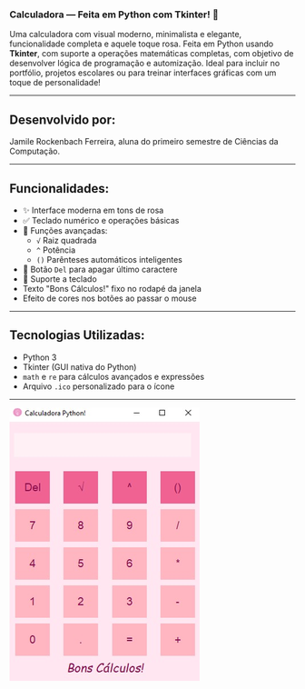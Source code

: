 ### Calculadora — Feita em Python com Tkinter! 🎀

Uma calculadora com visual moderno, minimalista e elegante, funcionalidade completa e aquele toque rosa. Feita em Python usando **Tkinter**, com suporte a operações matemáticas completas, com objetivo de desenvolver lógica de programação e automização. Ideal para incluir no portfólio, projetos escolares ou para treinar interfaces gráficas com um toque de personalidade! 

---

## Desenvolvido por:

Jamile Rockenbach Ferreira, aluna do primeiro semestre de Ciências da Computação.

---

## Funcionalidades:

- ✨ Interface moderna em tons de rosa
- ✅ Teclado numérico e operações básicas
- 🧠 Funções avançadas:
  - `√` Raiz quadrada
  - `^` Potência
  - `()` Parênteses automáticos inteligentes
- 🧽 Botão `Del` para apagar último caractere
- 💬 Suporte a teclado
- Texto "Bons Cálculos!" fixo no rodapé da janela
- Efeito de cores nos botões ao passar o mouse

---

## Tecnologias Utilizadas:

- Python 3
- Tkinter (GUI nativa do Python)
- `math` e `re` para cálculos avançados e expressões
- Arquivo `.ico` personalizado para o ícone

---
![Tela da calculadora](./recursos/calculadora.jpeg)